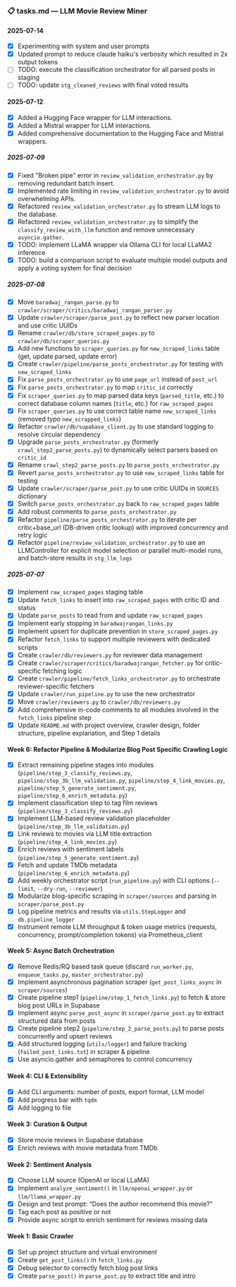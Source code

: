 ### 📋 tasks.md — LLM Movie Review Miner

#### 2025-07-14
- [x] Experimenting with system and user prompts
- [x] Updated prompt to reduce claude haiku's verbosity which resulted in 2x output tokens
- [ ] TODO: execute the classification orchestrator for all parsed posts in staging
- [ ] TODO: update `stg_cleaned_reviews` with final voted results

#### 2025-07-12
- [x]  Added a Hugging Face wrapper for LLM interactions.
- [x]  Added a Mistral wrapper for LLM interactions.
- [x]  Added comprehensive documentation to the Hugging Face and Mistral wrappers.

##### 2025-07-09
- [x] Fixed "Broken pipe" error in `review_validation_orchestrator.py` by removing redundant batch insert.
- [x] Implemented rate limiting in `review_validation_orchestrator.py` to avoid overwhelming APIs.
- [x] Refactored `review_validation_orchestrator.py` to stream LLM logs to the database.
- [x] Refactored `review_validation_orchestrator.py` to simplify the `classify_review_with_llm` function and remove unnecessary `asyncio.gather`.
- [x] TODO: implement LLaMA wrapper via Ollama CLI for local LLaMA2 inference
- [x] TODO: build a comparison script to evaluate multiple model outputs and apply a voting system for final decision

##### 2025-07-08
- [x] Move `baradwaj_rangan_parse.py` to `crawler/scraper/critics/baradwaj_rangan_parser.py`
- [x] Update `crawler/scraper/parse_post.py` to reflect new parser location and use critic UUIDs
- [x] Rename `crawler/db/store_scraped_pages.py` to `crawler/db/scraper_queries.py`
- [x] Add new functions to `scraper_queries.py` for `new_scraped_links` table (get, update parsed, update error)
- [x] Create `crawler/pipeline/parse_posts_orchestrator.py` for testing with `new_scraped_links`
- [x] Fix `parse_posts_orchestrator.py` to use `page_url` instead of `post_url`
- [x] Fix `parse_posts_orchestrator.py` to map `critic_id` correctly
- [x] Fix `scraper_queries.py` to map parsed data keys (`parsed_title`, etc.) to correct database column names (`title`, etc.) for `raw_scraped_pages`
- [x] Fix `scraper_queries.py` to use correct table name `new_scraped_links` (removed typo `new_scrapped_links`)
- [x] Refactor `crawler/db/supabase_client.py` to use standard logging to resolve circular dependency
- [x] Upgrade `parse_posts_orchestrator.py` (formerly `crawl_step2_parse_posts.py`) to dynamically select parsers based on `critic_id`
- [x] Rename `crawl_step2_parse_posts.py` to `parse_posts_orchestrator.py`
- [x] Revert `parse_posts_orchestrator.py` to use `new_scraped_links` table for testing
- [x] Update `crawler/scraper/parse_post.py` to use critic UUIDs in `SOURCES` dictionary
- [x] Switch `parse_posts_orchestrator.py` back to `raw_scraped_pages` table
- [x] Add robust comments to `parse_posts_orchestrator.py`
- [x] Refactor `pipeline/parse_posts_orchestrator.py` to iterate per critic+base_url (DB-driven critic lookup) with improved concurrency and retry logic
- [x] Refactor `pipeline/review_validation_orchestrator.py` to use an LLMController for explicit model selection or parallel multi-model runs, and batch-store results in `stg_llm_logs`

##### 2025-07-07
- [x] Implement `raw_scraped_pages` staging table
- [x] Update `fetch_links` to insert into `raw_scraped_pages` with critic ID and status
- [x] Update `parse_posts` to read from and update `raw_scraped_pages`
- [x] Implement early stopping in `baradwajrangan_links.py`
- [x] Implement upsert for duplicate prevention in `store_scraped_pages.py`
- [x] Refactor `fetch_links` to support multiple reviewers with dedicated scripts
- [x] Create `crawler/db/reviewers.py` for reviewer data management
- [x] Create `crawler/scraper/critics/baradwajrangan_fetcher.py` for critic-specific fetching logic
- [x] Create `crawler/pipeline/fetch_links_orchestrator.py` to orchestrate reviewer-specific fetchers
- [x] Update `crawler/run_pipeline.py` to use the new orchestrator
- [x] Move `crawler/reviewers.py` to `crawler/db/reviewers.py`
- [x] Add comprehensive in-code comments to all modules involved in the `fetch_links` pipeline step
- [x] Update `README.md` with project overview, crawler design, folder structure, pipeline explanation, and Step 1 details

#### Week 6: Refactor Pipeline & Modularize Blog Post Specific Crawling Logic
- [x] Extract remaining pipeline stages into modules (`pipeline/step_3_classify_reviews.py`, `pipeline/step_3b_llm_validation.py`, `pipeline/step_4_link_movies.py`, `pipeline/step_5_generate_sentiment.py`, `pipeline/step_6_enrich_metadata.py`)
- [x] Implement classification step to tag film reviews (`pipeline/step_3_classify_reviews.py`)
- [x] Implement LLM-based review validation placeholder (`pipeline/step_3b_llm_validation.py`)
- [x] Link reviews to movies via LLM title extraction (`pipeline/step_4_link_movies.py`)
- [x] Enrich reviews with sentiment labels (`pipeline/step_5_generate_sentiment.py`)
- [x] Fetch and update TMDb metadata (`pipeline/step_6_enrich_metadata.py`)
- [x] Add weekly orchestrator script (`run_pipeline.py`) with CLI options (`--limit`, `--dry-run`, `--reviewer`)
- [x] Modularize blog-specific scraping in `scraper/sources` and parsing in `scraper/parse_post.py`
- [x] Log pipeline metrics and results via `utils.StepLogger` and `db.pipeline_logger`
- [x] Instrument remote LLM throughput & token usage metrics (requests, concurrency, prompt/completion tokens) via Prometheus_client

#### Week 5: Async Batch Orchestration
- [x] Remove Redis/RQ based task queue (discard `run_worker.py`, `enqueue_tasks.py`, `master_orchestrator.py`)
- [x] Implement asynchronous pagination scraper (`get_post_links_async` in `scraper/sources`)
- [x] Create pipeline step1 (`pipeline/step_1_fetch_links.py`) to fetch & store blog post URLs in Supabase
- [x] Implement async `parse_post_async` in `scraper/parse_post.py` to extract structured data from posts
- [x] Create pipeline step2 (`pipeline/step_2_parse_posts.py`) to parse posts concurrently and upsert reviews
- [x] Add structured logging (`utils/logger`) and failure tracking (`failed_post_links.txt`) in scraper & pipeline
- [x] Use asyncio.gather and semaphores to control concurrency

#### Week 4: CLI & Extensibility
- [x] Add CLI arguments: number of posts, export format, LLM model
- [x] Add progress bar with `tqdm`
- [x] Add logging to file

#### Week 3: Curation & Output
- [x] Store movie reviews in Supabase database
- [x] Enrich reviews with movie metadata from TMDb

#### Week 2: Sentiment Analysis
- [x] Choose LLM source (OpenAI or local LLaMA)
- [x] Implement `analyze_sentiment()` in `llm/openai_wrapper.py` or `llm/llama_wrapper.py`
- [x] Design and test prompt: “Does the author recommend this movie?”
- [x] Tag each post as positive or not
- [x] Provide async script to enrich sentiment for reviews missing data

#### Week 1: Basic Crawler
- [x] Set up project structure and virtual environment
- [x] Create `get_post_links()` in `fetch_links.py`
- [x] Debug selector to correctly fetch blog post links
- [x] Create `parse_post()` in `parse_post.py` to extract title and intro
